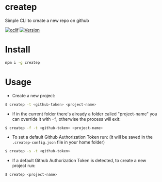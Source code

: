 createp
======

Simple CLI to create a new repo on github

[![oclif](https://img.shields.io/badge/cli-oclif-brightgreen.svg)](https://oclif.io)
[![Version](https://img.shields.io/npm/v/createp.svg)](https://npmjs.org/package/createp)

# Install

```sh
npm i -g createp
```

# Usage
- Create a new project:
```sh
$ createp -t <github-token> <project-name>
```
- If in the current folder there's already a folder called "project-name" you can override it with `-f`, otherwise the process will exit:
```sh
$ createp -f -t <github-token> <project-name>
```
- To set a default Github Authorization Token run: (it will be saved in the `.createp-config.json` file in your home folder)
```sh
$ createp -s -t <github-token>
```
- If a default Github Authorization Token is detected, to create a new project run:
```sh
$ createp <project-name>
```

